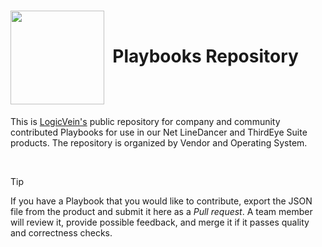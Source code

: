 <h1>
  <picture>
    <source media="(prefers-color-scheme: dark)" srcset="https://github.com/logicvein/Playbooks/blob/bd5190a51b26ede992781fda4688f456f683bbb5/Logo-dk.png">
    <source media="(prefers-color-scheme: light)" srcset="https://github.com/logicvein/Playbooks/blob/bd5190a51b26ede992781fda4688f456f683bbb5/Logo-lt.png">
    <img src="https://user-images.githubusercontent.com/25423296/163456779-a8556205-d0a5-45e2-ac17-42d089e3c3f8.png" width=150 align="center">
    &nbsp;Playbooks Repository
  </picture>
</h1>

This is [LogicVein's](https://logicvein.com) public repository for company and community contributed Playbooks for use in our Net LineDancer and ThirdEye Suite products. The repository is organized by Vendor and Operating System.

<br>

> [!TIP]
> If you have a Playbook that you would like to contribute, export the JSON file from the product and submit it here as a *Pull request*. A team member will review it, provide possible feedback, and merge it if it passes quality and correctness checks.
